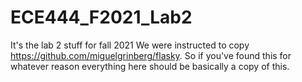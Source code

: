 # ECE444_F2021_Lab2
It's the lab 2 stuff for fall 2021
We were instructed to copy https://github.com/miguelgrinberg/flasky. So if you've found this for whatever reason everything here should be basically a copy of this.
